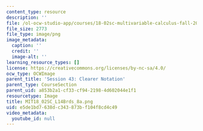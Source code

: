 ```yaml
---
content_type: resource
description: ''
file: /ol-ocw-studio-app/courses/18-02sc-multivariable-calculus-fall-2010/e5de1bd7638dc343873bf104f8cd4c49_MIT18_02SC_L14Brds_8a.png
file_size: 2773
file_type: image/png
image_metadata:
  caption: ''
  credit: ''
  image-alt: ''
learning_resource_types: []
license: https://creativecommons.org/licenses/by-nc-sa/4.0/
ocw_type: OCWImage
parent_title: 'Session 43: Clearer Notation'
parent_type: CourseSection
parent_uid: a853b2a1-cf33-cf94-2198-4d602044e1f1
resourcetype: Image
title: MIT18_02SC_L14Brds_8a.png
uid: e5de1bd7-638d-c343-873b-f104f8cd4c49
video_metadata:
  youtube_id: null
---
```


